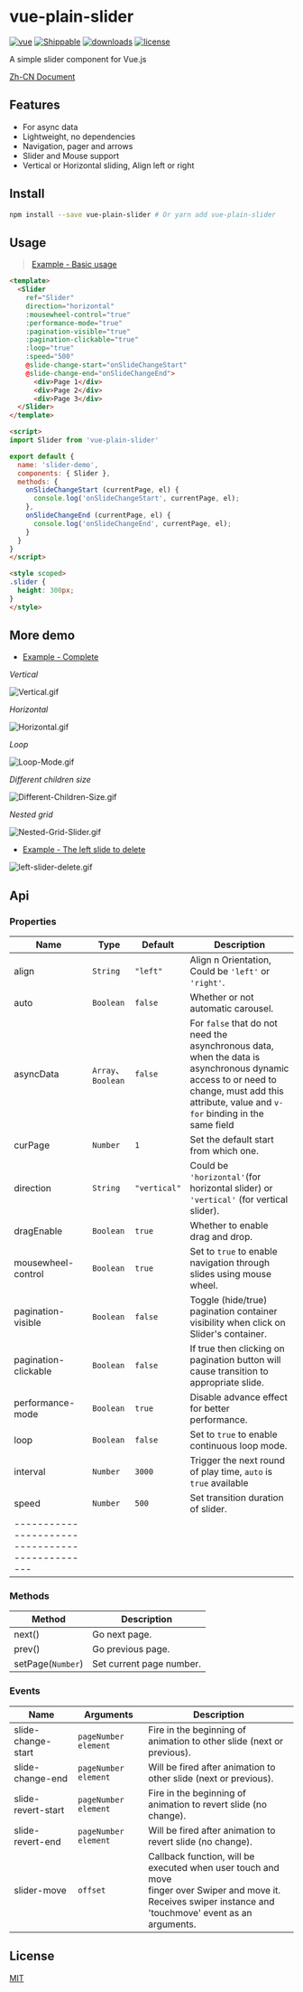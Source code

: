 # vue-plain-slider

[![vue](https://img.shields.io/badge/vue-^2.1.0-brightgreen.svg)](https://github.com/vuejs/vue)
[![Shippable](https://img.shields.io/shippable/5444c5ecb904a4b21567b0ff.svg)](https://www.npmjs.com/package/vue-plain-slider)
[![downloads](https://img.shields.io/npm/dt/vue-plain-slider.svg)](https://www.npmjs.com/package/vue-plain-slider)
[![license](https://img.shields.io/github/license/mashape/apistatus.svg)](https://github.com/songyazhao/vue-plain-slider/blob/master/LICENSE)

A simple slider component for Vue.js

[Zh-CN Document](https://github.com/songyazhao/vue-plain-slider)

## Features

* For async data
* Lightweight, no dependencies
* Navigation, pager and arrows
* Slider and Mouse support
* Vertical or Horizontal sliding, Align left or right

## Install

```bash
npm install --save vue-plain-slider # Or yarn add vue-plain-slider
```

## Usage

> [Example - Basic usage](https://github.com/songyazhao/vue-plain-slider/blob/master/src/views/Demo/Basic.vue)
```html
<template>
  <Slider
    ref="Slider"
    direction="horizontal"
    :mousewheel-control="true"
    :performance-mode="true"
    :pagination-visible="true"
    :pagination-clickable="true"
    :loop="true"
    :speed="500"
    @slide-change-start="onSlideChangeStart"
    @slide-change-end="onSlideChangeEnd">
      <div>Page 1</div>
      <div>Page 2</div>
      <div>Page 3</div>
  </Slider>
</template>

<script>
import Slider from 'vue-plain-slider'

export default {
  name: 'slider-demo',
  components: { Slider },
  methods: {
    onSlideChangeStart (currentPage, el) {
      console.log('onSlideChangeStart', currentPage, el);
    },
    onSlideChangeEnd (currentPage, el) {
      console.log('onSlideChangeEnd', currentPage, el);
    }
  }
}
</script>

<style scoped>
.slider {
  height: 300px;
}
</style>
```

## More demo

* [Example - Complete](https://github.com/songyazhao/vue-plain-slider/blob/master/src/views/Demo/Full.vue)

*Vertical*

![Vertical.gif](http://ohef3m3y6.bkt.clouddn.com/vue-plain-slider/Vertical.gif)

*Horizontal*

![Horizontal.gif](http://ohef3m3y6.bkt.clouddn.com/vue-plain-slider/Horizontal.gif)

*Loop*

![Loop-Mode.gif](http://ohef3m3y6.bkt.clouddn.com/vue-plain-slider/Loop-Mode.gif)

*Different children size*

![Different-Children-Size.gif](http://ohef3m3y6.bkt.clouddn.com/vue-plain-slider/Different-Children-Size.gif)

*Nested grid*

![Nested-Grid-Slider.gif](http://ohef3m3y6.bkt.clouddn.com/vue-plain-slider/Nested-Grid-Slider.gif)

* [Example - The left slide to delete](https://github.com/songyazhao/vue-plain-slider/blob/master/src/views/Demo/LeftSliderDelete.vue)

![left-slider-delete.gif](http://ohef3m3y6.bkt.clouddn.com/vue-plain-slider/left-slider-delete.gif)

## Api
### Properties
| Name                 | Type      | Default      | Description                                                                            |
|----------------------|-----------|--------------|----------------------------------------------------------------------------------------|
| align                | `String`  | `"left"`     | Align n Orientation, Could be `'left'` or `'right'`.                                   |
| auto                 | `Boolean` | `false`      | Whether or not automatic carousel.                                                     |
| asyncData            | `Array`、`Boolean` | `false` | For `false` that do not need the asynchronous data, when the data is asynchronous dynamic access to or need to change, must add this attribute, value and `v-for` binding in the same field |
| curPage              | `Number`  | `1`          | Set the default start from which one.                                                  |
| direction            | `String`  | `"vertical"` | Could be `'horizontal'`(for horizontal slider) or `'vertical'` (for vertical slider).  |
| dragEnable           | `Boolean` | `true`       | Whether to enable drag and drop.                                                       |
| mousewheel-control   | `Boolean` | `true`       | Set to `true` to enable navigation through slides using mouse wheel.                   |
| pagination-visible   | `Boolean` | `false`      | Toggle (hide/true) pagination container visibility when click on Slider's container.   |
| pagination-clickable | `Boolean` | `false`      | If true then clicking on pagination button will cause transition to appropriate slide. |
| performance-mode     | `Boolean` | `true`       | Disable advance effect for better performance.                                         |
| loop                 | `Boolean` | `false`      | Set to `true` to enable continuous loop mode.                                          |
| interval             | `Number`  | `3000`       | Trigger the next round of play time, ` auto ` is ` true ` available                    |
| speed                | `Number`  | `500`        | Set transition duration of slider.                                                     |
| ----------------------------------------------- |

### Methods
| Method            | Description              |
|-------------------|--------------------------|
| next()            | Go next page.            |
| prev()            | Go previous page.        |
| setPage(`Number`) | Set current page number. |

### Events
| Name               | Arguments              | Description                                                            |
|--------------------|------------------------|------------------------------------------------------------------------|
| slide-change-start | `pageNumber` `element` | Fire in the beginning of animation to other slide (next or previous).  |
| slide-change-end   | `pageNumber` `element` | Will be fired after animation to other slide (next or previous).       |
| slide-revert-start | `pageNumber` `element` | Fire in the beginning of animation to revert slide (no change).        |
| slide-revert-end   | `pageNumber` `element` | Will be fired after animation to revert slide (no change).             |
| slider-move        | `offset`               | Callback function, will be executed when user touch and move<br>finger over Swiper and move it. Receives swiper instance and<br>'touchmove' event as an arguments. |

## License

[MIT](https://github.com/songyazhao/vue-plain-slider/blob/master/LICENSE)